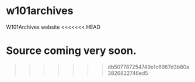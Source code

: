 # w101archives
W101Archives website
<<<<<<< HEAD

Source coming very soon.
=======
>>>>>>> db507787254749e1c6967d3b80a3826822746ed5
